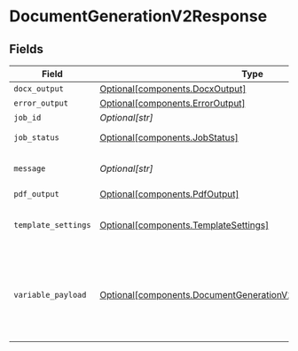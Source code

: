 # DocumentGenerationV2Response


## Fields

| Field                                                                                                                                      | Type                                                                                                                                       | Required                                                                                                                                   | Description                                                                                                                                |
| ------------------------------------------------------------------------------------------------------------------------------------------ | ------------------------------------------------------------------------------------------------------------------------------------------ | ------------------------------------------------------------------------------------------------------------------------------------------ | ------------------------------------------------------------------------------------------------------------------------------------------ |
| `docx_output`                                                                                                                              | [Optional[components.DocxOutput]](../../models/components/docxoutput.md)                                                                   | :heavy_minus_sign:                                                                                                                         | N/A                                                                                                                                        |
| `error_output`                                                                                                                             | [Optional[components.ErrorOutput]](../../models/components/erroroutput.md)                                                                 | :heavy_minus_sign:                                                                                                                         | N/A                                                                                                                                        |
| `job_id`                                                                                                                                   | *Optional[str]*                                                                                                                            | :heavy_minus_sign:                                                                                                                         | N/A                                                                                                                                        |
| `job_status`                                                                                                                               | [Optional[components.JobStatus]](../../models/components/jobstatus.md)                                                                     | :heavy_minus_sign:                                                                                                                         | Status of the job                                                                                                                          |
| `message`                                                                                                                                  | *Optional[str]*                                                                                                                            | :heavy_minus_sign:                                                                                                                         | A message explaining the progress                                                                                                          |
| `pdf_output`                                                                                                                               | [Optional[components.PdfOutput]](../../models/components/pdfoutput.md)                                                                     | :heavy_minus_sign:                                                                                                                         | N/A                                                                                                                                        |
| `template_settings`                                                                                                                        | [Optional[components.TemplateSettings]](../../models/components/templatesettings.md)                                                       | :heavy_minus_sign:                                                                                                                         | Template Settings for document generation                                                                                                  |
| `variable_payload`                                                                                                                         | [Optional[components.DocumentGenerationV2ResponseVariablePayload]](../../models/components/documentgenerationv2responsevariablepayload.md) | :heavy_minus_sign:                                                                                                                         | List of variables and its corresponding replaced values from the document template                                                         |